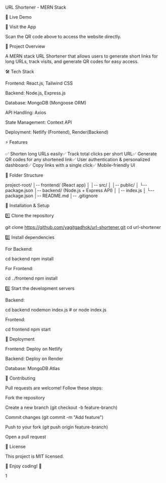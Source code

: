 URL Shortener - MERN Stack

 

🚀 Live Demo

🔗 Visit the App

Scan the QR code above to access the website directly.

📌 Project Overview

A MERN stack URL Shortener that allows users to generate short links for long URLs, track visits, and generate QR codes for easy access.

🛠️ Tech Stack

Frontend: React.js, Tailwind CSS

Backend: Node.js, Express.js

Database: MongoDB (Mongoose ORM)

API Handling: Axios

State Management: Context API

Deployment: Netlify (Frontend), Render(Backend)

⚡ Features

✅ Shorten long URLs easily✅ Track total clicks per short URL✅ Generate QR codes for any shortened link✅ User authentication & personalized dashboard✅ Copy links with a single click✅ Mobile-friendly UI

📂 Folder Structure

project-root/
│-- frontend/ (React app)
│   │-- src/
│   │-- public/
│   └-- package.json
│-- backend/ (Node.js + Express API)
│   │-- index.js
│   └-- package.json
│-- README.md
│-- .gitignore

🔧 Installation & Setup

1️⃣ Clone the repository

git clone https://github.com/yagitgadhok/url-shortener.git
cd url-shortener

2️⃣ Install dependencies

For Backend:

cd backend
npm install

For Frontend:

cd ../frontend
npm install

3️⃣ Start the development servers

Backend:

cd backend
nodemon index.js # or node index.js

Frontend:

cd frontend
npm start

🚀 Deployment

Frontend: Deploy on Netlify

Backend: Deploy on Render

Database: MongoDB Atlas

🤝 Contributing

Pull requests are welcome! Follow these steps:

Fork the repository

Create a new branch (git checkout -b feature-branch)

Commit changes (git commit -m "Add feature")

Push to your fork (git push origin feature-branch)

Open a pull request

📜 License

This project is MIT licensed.

🌟 Enjoy coding! 🚀

1
